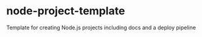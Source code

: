 # node-project-template
Template for creating Node.js projects including docs and a deploy pipeline
